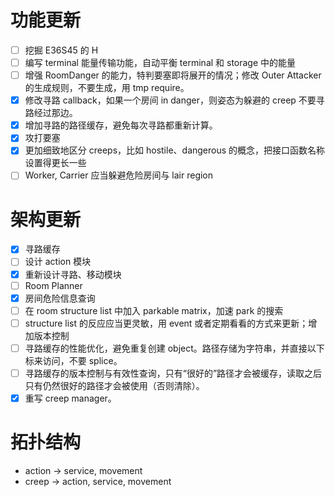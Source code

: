 # 功能更新
- [ ] 挖掘 E36S45 的 H
- [ ] 编写 terminal 能量传输功能，自动平衡 terminal 和 storage 中的能量
- [ ] 增强 RoomDanger 的能力，特判要塞即将展开的情况；修改 Outer Attacker 的生成规则，不要生成，用 tmp require。
- [X] 修改寻路 callback，如果一个房间 in danger，则姿态为躲避的 creep 不要寻路经过那边。
- [X] 增加寻路的路径缓存，避免每次寻路都重新计算。
- [X] 攻打要塞
- [X] 更加细致地区分 creeps，比如 hostile、dangerous 的概念，把接口函数名称设置得更长一些
- [ ] Worker, Carrier 应当躲避危险房间与 lair region

# 架构更新
- [X] 寻路缓存
- [ ] 设计 action 模块
- [X] 重新设计寻路、移动模块
- [ ] Room Planner
- [X] 房间危险信息查询
- [ ] 在 room structure list 中加入 parkable matrix，加速 park 的搜索
- [ ] structure list 的反应应当更灵敏，用 event 或者定期看看的方式来更新；增加版本控制
- [ ] 寻路缓存的性能优化，避免重复创建 object。路径存储为字符串，并直接以下标来访问，不要 splice。
- [ ] 寻路缓存的版本控制与有效性查询，只有“很好的”路径才会被缓存，读取之后只有仍然很好的路径才会被使用（否则清除）。
- [X] 重写 creep manager。

# 拓扑结构
- action -> service, movement
- creep -> action, service, movement
